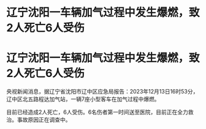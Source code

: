 # 辽宁沈阳一车辆加气过程中发生爆燃，致2人死亡6人受伤

# 辽宁沈阳一车辆加气过程中发生爆燃，致2人死亡6人受伤

央视新闻消息，据辽宁省沈阳市辽中区应急局报告：2023年12月13日16时53分，辽中区北五路程达加气站，一辆7座小型客车在加气过程中爆燃。

目前已经造成2人死亡，6人受伤。6名伤者第一时间送至医院，目前正在全力救治。事故原因正在调查中。

